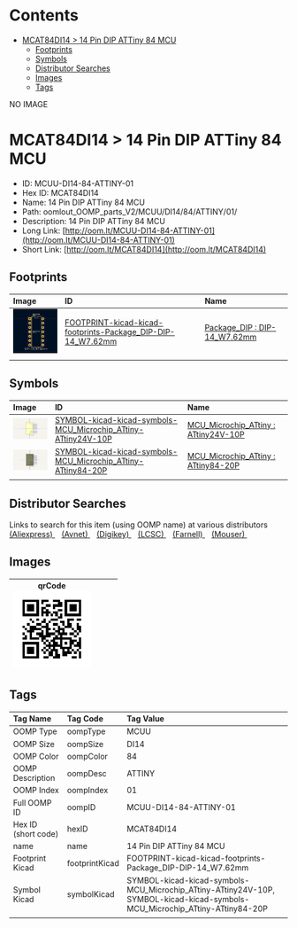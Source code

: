 



Contents
========

* [MCAT84DI14 > 14 Pin DIP ATTiny 84 MCU](#mcat84di14--14-pin-dip-attiny-84-mcu)
	* [Footprints](#footprints)
	* [Symbols](#symbols)
	* [Distributor Searches](#distributor-searches)
	* [Images](#images)
	* [Tags](#tags)
  
NO IMAGE  
# MCAT84DI14 > 14 Pin DIP ATTiny 84 MCU

- ID: MCUU-DI14-84-ATTINY-01
- Hex ID: MCAT84DI14
- Name: 14 Pin DIP ATTiny 84 MCU
- Path: oomlout_OOMP_parts_V2/MCUU/DI14/84/ATTINY/01/
- Description: 14 Pin DIP ATTiny 84 MCU
- Long Link: [http://oom.lt/MCUU-DI14-84-ATTINY-01](http://oom.lt/MCUU-DI14-84-ATTINY-01)
- Short Link: [http://oom.lt/MCAT84DI14](http://oom.lt/MCAT84DI14)

## Footprints
  

|Image|ID|Name|
| :--- | :--- | :--- |
|[![](https://raw.githubusercontent.com/oomlout/oomlout_OOMP_eda_V2/main/FOOTPRINT/kicad/kicad-footprints/Package_DIP/DIP-14_W7.62mm/image_140.png)](https://github.com/oomlout/oomlout_OOMP_eda_V2/tree/main/FOOTPRINT/kicad/kicad-footprints/Package_DIP/DIP-14_W7.62mm/)|[FOOTPRINT-kicad-kicad-footprints-Package_DIP-DIP-14_W7.62mm](https://github.com/oomlout/oomlout_OOMP_eda_V2/tree/main/FOOTPRINT/kicad/kicad-footprints/Package_DIP/DIP-14_W7.62mm/)|[Package_DIP : DIP-14_W7.62mm](https://github.com/oomlout/oomlout_OOMP_eda_V2/tree/main/FOOTPRINT/kicad/kicad-footprints/Package_DIP/DIP-14_W7.62mm/)|
||||

## Symbols
  

|Image|ID|Name|
| :--- | :--- | :--- |
|[![](https://raw.githubusercontent.com/oomlout/oomlout_OOMP_eda_V2/main/SYMBOL/kicad/kicad-symbols/MCU_Microchip_ATtiny/ATtiny24V-10P/image_140.png)](https://github.com/oomlout/oomlout_OOMP_eda_V2/tree/main/SYMBOL/kicad/kicad-symbols/MCU_Microchip_ATtiny/ATtiny24V-10P/)|[SYMBOL-kicad-kicad-symbols-MCU_Microchip_ATtiny-ATtiny24V-10P](https://github.com/oomlout/oomlout_OOMP_eda_V2/tree/main/SYMBOL/kicad/kicad-symbols/MCU_Microchip_ATtiny/ATtiny24V-10P/)|[MCU_Microchip_ATtiny : ATtiny24V-10P](https://github.com/oomlout/oomlout_OOMP_eda_V2/tree/main/SYMBOL/kicad/kicad-symbols/MCU_Microchip_ATtiny/ATtiny24V-10P/)|
|[![](https://raw.githubusercontent.com/oomlout/oomlout_OOMP_eda_V2/main/SYMBOL/kicad/kicad-symbols/MCU_Microchip_ATtiny/ATtiny84-20P/image_140.png)](https://github.com/oomlout/oomlout_OOMP_eda_V2/tree/main/SYMBOL/kicad/kicad-symbols/MCU_Microchip_ATtiny/ATtiny84-20P/)|[SYMBOL-kicad-kicad-symbols-MCU_Microchip_ATtiny-ATtiny84-20P](https://github.com/oomlout/oomlout_OOMP_eda_V2/tree/main/SYMBOL/kicad/kicad-symbols/MCU_Microchip_ATtiny/ATtiny84-20P/)|[MCU_Microchip_ATtiny : ATtiny84-20P](https://github.com/oomlout/oomlout_OOMP_eda_V2/tree/main/SYMBOL/kicad/kicad-symbols/MCU_Microchip_ATtiny/ATtiny84-20P/)|
||||

## Distributor Searches
  
Links to search for this item (using OOMP name) at various distributors  
[(Aliexpress) ](https://www.aliexpress.com/wholesale?SearchText=111714+Pin+DIP+ATTiny+84+MCU)&nbsp;&nbsp;&nbsp;[(Avnet) ](https://www.avnet.com/shop/us/search/14+Pin+DIP+ATTiny+84+MCU)&nbsp;&nbsp;&nbsp;[(Digikey) ](https://www.digikey.co.uk/en/products/result?s=14+Pin+DIP+ATTiny+84+MCU)&nbsp;&nbsp;&nbsp;[(LCSC) ](https://www.lcsc.com/search?q=14+Pin+DIP+ATTiny+84+MCU)&nbsp;&nbsp;&nbsp;[(Farnell) ](https://uk.farnell.com/search?st=14+Pin+DIP+ATTiny+84+MCU)&nbsp;&nbsp;&nbsp;[(Mouser) ](https://www.mouser.com/c/?q=14+Pin+DIP+ATTiny+84+MCU)&nbsp;&nbsp;&nbsp;
## Images
  

|qrCode<br>[![](https://raw.githubusercontent.com/oomlout/oomlout_OOMP_parts_V2/main/MCUU/DI14/84/ATTINY/01/qrCode_140.png)](https://github.com/oomlout/oomlout_OOMP_parts_V2/tree/main/MCUU/DI14/84/ATTINY/01/qrCode.png)||||
| :---: | :---: | :---: | :---: |

## Tags
  

|Tag Name|Tag Code|Tag Value|
| :--- | :--- | :--- |
|OOMP Type|oompType|MCUU|
|OOMP Size|oompSize|DI14|
|OOMP Color|oompColor|84|
|OOMP Description|oompDesc|ATTINY|
|OOMP Index|oompIndex|01|
|Full OOMP ID|oompID|MCUU-DI14-84-ATTINY-01|
|Hex ID (short code)|hexID|MCAT84DI14|
|name|name|14 Pin DIP ATTiny 84 MCU|
|Footprint Kicad|footprintKicad|FOOTPRINT-kicad-kicad-footprints-Package_DIP-DIP-14_W7.62mm|
|Symbol Kicad|symbolKicad|SYMBOL-kicad-kicad-symbols-MCU_Microchip_ATtiny-ATtiny24V-10P, SYMBOL-kicad-kicad-symbols-MCU_Microchip_ATtiny-ATtiny84-20P|
||||
